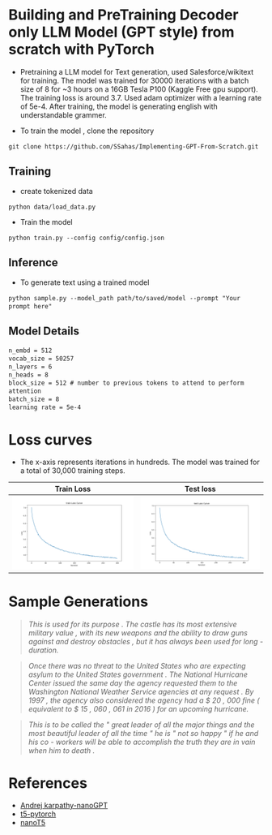 # Building and PreTraining Decoder only LLM Model (GPT style) from scratch with PyTorch
- Pretraining a LLM model for Text generation, used Salesforce/wikitext for training. The model was trained for 30000 iterations with a batch size of 8 for ~3 hours on a 16GB Tesla P100 (Kaggle Free gpu support). The training loss is around 3.7. Used adam optimizer with a learning rate of 5e-4. After training, the model is generating english with understandable grammer.


- To train the model , clone the repository 

```
git clone https://github.com/SSahas/Implementing-GPT-From-Scratch.git
```
## Training 
- create tokenized data
  
```
python data/load_data.py 
```
- Train the model

```
python train.py --config config/config.json
```

## Inference
- To generate text using a trained model
```
python sample.py --model_path path/to/saved/model --prompt "Your prompt here"
```

## Model Details
```
n_embd = 512
vocab_size = 50257
n_layers = 6
n_heads = 8
block_size = 512 # number to previous tokens to attend to perform attention
batch_size = 8
learning rate = 5e-4
```

# Loss curves 
- The x-axis represents iterations in hundreds. The model was trained for a total of 30,000 training steps.
  
Train Loss             |  Test loss
:-------------------------:|:-------------------------:
![](https://github.com/SSahas/Implementing-GPT-From-Scratch/blob/main/assets/train.png)  |  ![](https://github.com/SSahas/Implementing-GPT-From-Scratch/blob/main/assets/test.png)




# Sample Generations
> *This is used for its purpose . The castle has its most extensive military value , with its new weapons and the ability to draw guns against and destroy obstacles ,
but it has always been used for long - duration.*

> *Once there was no threat to the United States who are expecting asylum to the United States government . The National Hurricane Center issued the same day the agency requested them to the Washington National Weather Service agencies at any request . By 1997 , the agency also considered the agency had a $ 20 , 000 fine ( equivalent to $ 15 , 060 , 061 in 2016 ) for an upcoming hurricane.*

> *This is to be called the " great leader of all the major things and the most beautiful leader of all the time " he is " not so happy " if he and his co - workers will be able to accomplish the truth they are in vain when him to death .*






# References 
- [Andrej karpathy-nanoGPT](https://github.com/karpathy/nanoGPT)
- [t5-pytorch](https://github.com/conceptofmind/t5-pytorch)
- [nanoT5](https://github.com/PiotrNawrot/nanoT5)
